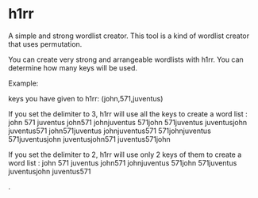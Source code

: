 # h1rr
A simple and strong wordlist creator.
This tool is a kind of wordlist creator that uses permutation. 

You can create very strong and arrangeable wordlists with h1rr. 
You can determine how many keys will be used.

Example: 

keys you have given to h1rr:
(john,571,juventus)

If you set the delimiter to 3, h1rr will use all the keys to create a word list :
john
571
juventus
john571
johnjuventus
571john
571juventus
juventusjohn
juventus571
john571juventus
johnjuventus571
571johnjuventus
571juventusjohn
juventusjohn571
juventus571john

If you set the delimiter to 2, h1rr will use only 2 keys of them to create a word list :
john
571
juventus
john571
johnjuventus
571john
571juventus
juventusjohn
juventus571

.


